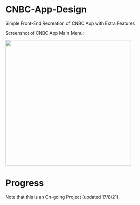 # CNBC-App-Design
Simple Front-End Recreation of CNBC App with Extra Features

Screenshot of CNBC App Main Menu:

<img src="https://user-images.githubusercontent.com/69495787/129704754-60e9520a-cec8-4f47-8dd2-42705d7f8a89.PNG" width="400">

# Progress
Note that this is an On-going Project (updated 17/8/21)

